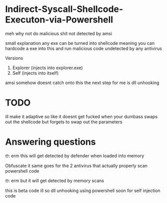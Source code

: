 # Indirect-Syscall-Shellcode-Executon-via-Powershell
meh why not do malicious shit not detected by amsi

small explanation
any exe can be turned into shellcode meaning you can hardcode a exe into this and run malicious code undetected by any antivirus



Versions
1. Explorer (injects into explorer.exe)
2. Self (injects into itself)


amsi somehow doesnt catch onto this the next step for me is dll unhooking

# TODO 

ill make it adaptive so like it doesnt get fucked when your dumbass swaps out the shellcode but forgets to swap out the parameters

# Answering questions
🤓: erm this will get detected by defender when loaded into memory

Obfuscate it same goes for the 2 antivirus that actually properly scan powershell code

🤓: erm but it will get detected by memory scans

this is beta code ill so dll unhooking using powershell soon for self injection code
